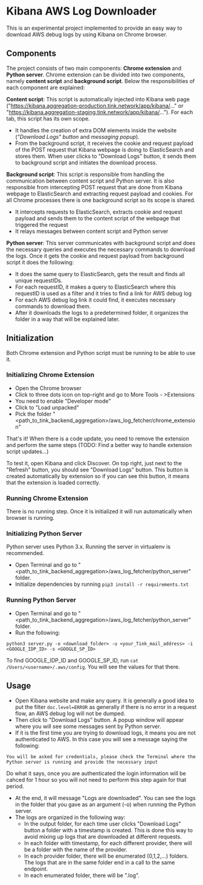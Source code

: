 # Kibana AWS Log Downloader

This is an experimental project implemented to provide an easy way to download AWS debug logs by using Kibana on Chrome browser.

## Components

The project consists of two main components: **Chrome extension** and **Python server**. Chrome extension can be divided into two components, namely **content script** and **background script**. Below the responsibilities of each component are explained:

**Content script**: This script is automatically injected into Kibana web page ("https://kibana.aggregation-production.tink.network/app/kibana/..." or "https://kibana.aggregation-staging.tink.network/app/kibana/..."). For each tab, this script has its own scope.
- It handles the creation of extra DOM elements inside the website (*"Download Logs" button* and *messaging popup*).
- From the background script, it receives the cookie and request payload of the POST request that Kibana webpage is doing to ElasticSearch and stores them. When user clicks to "Download Logs" button, it sends them to background script and initiates the download process.

**Background script**: This script is responsible from handling the communication between content script and Python server. It is also responsible from intercepting POST request that are done from Kibana webpage to ElasticSearch and extracting request payload and cookies. For all Chrome processes there is one background script so its scope is shared.
- It intercepts requests to ElasticSearch, extracts cookie and request payload and sends them to the content script of the webpage that triggered the request
- It relays messages between content script and Python server

**Python server**: This server communicates with background script and does the necessary queries and executes the necessary commands to download the logs. Once it gets the cookie and request payload from background script it does the following:
- It does the same query to ElasticSearch, gets the result and finds all unique requestIDs. 
- For each requestID, it makes a query to ElasticSearch where this requestID is used as a filter and it tries to find a link for AWS debug log
- For each AWS debug log link it could find, it executes necessary commands to download them.
- After it downloads the logs to a predetermined folder, it organizes the folder in a way that will be explained later.

## Initialization

Both Chrome extension and Python script must be running to be able to use it.

### Initializing Chrome Extension

- Open the Chrome browser
- Click to three dots icon on top-right and go to More Tools - >Extensions
- You need to enable "Developer mode"
- Click to "Load unpacked"
- Pick the folder "<path_to_tink_backend_aggregation>/aws_log_fetcher/chrome_extension"

That's it! When there is a code update, you need to remove the extension and perform the same steps (TODO: Find a better way to handle extension script updates...)

To test it, open Kibana and click Discover. On top right, just next to the "Refresh" button, you should see "Download Logs" button. This button is created automatically by extension so if you can see this button, it means that the extension is loaded correctly.

### Running Chrome Extension

There is no running step. Once it is initialized it will run automatically when browser is running.

### Initializing Python Server

Python server uses Python 3.x. Running the server in virtualenv is recommended.

- Open Terminal and go to "<path_to_tink_backend_aggregation>/aws_log_fetcher/python_server" folder.
- Initialize dependencies by running `pip3 install -r requirements.txt`

### Running Python Server

- Open Terminal and go to "<path_to_tink_backend_aggregation>/aws_log_fetcher/python_server" folder.
- Run the following:

```
python3 server.py -o <download_folder> -u <your_Tink_mail_address> -i <GOOGLE_IDP_ID> -s <GOOGLE_SP_ID>
```

To find GOOGLE_IDP_ID and GOOGLE_SP_ID, run `cat /Users/<username>/.aws/config`. You will see the values for that there.

## Usage

- Open Kibana website and make any query. It is generally a good idea to put the filter `doc.level=ERROR` as generally if there is no error in a request flow, an AWS debug log will not be dumped. 
- Then click to "Download Logs" button. A popup window will appear where you will see some messages sent by Python server.
- If it is the first time you are trying to download logs, it means you are not authenticated to AWS. In this case you will see a message saying the following:
```
You will be asked for credentials, please check the Terminal where the Python server is running and provide the necessary input
```
Do what it says, once you are authenticated the login information will be cahced for 1 hour so you will not need to perform this step again for that period.
- At the end, it will message "Logs are downloaded". You can see the logs in the folder that you gave as an argument (-o) when running the Python server.
- The logs are organized in the following way:
  - In the output folder, for each time user clicks "Download Logs" button a folder with a timestamp is created. This is done this way to avoid mixing up logs that are downloaded at different requests.
  - In each folder with timestamp, for each different provider, there will be a folder with the name of the provider.
  - In each provider folder, there will be enumerated (0,1,2,...) folders. The logs that are in the same folder end in a call to the same endpoint.
  - In each enumerated folder, there will be "<requestId>.log".
